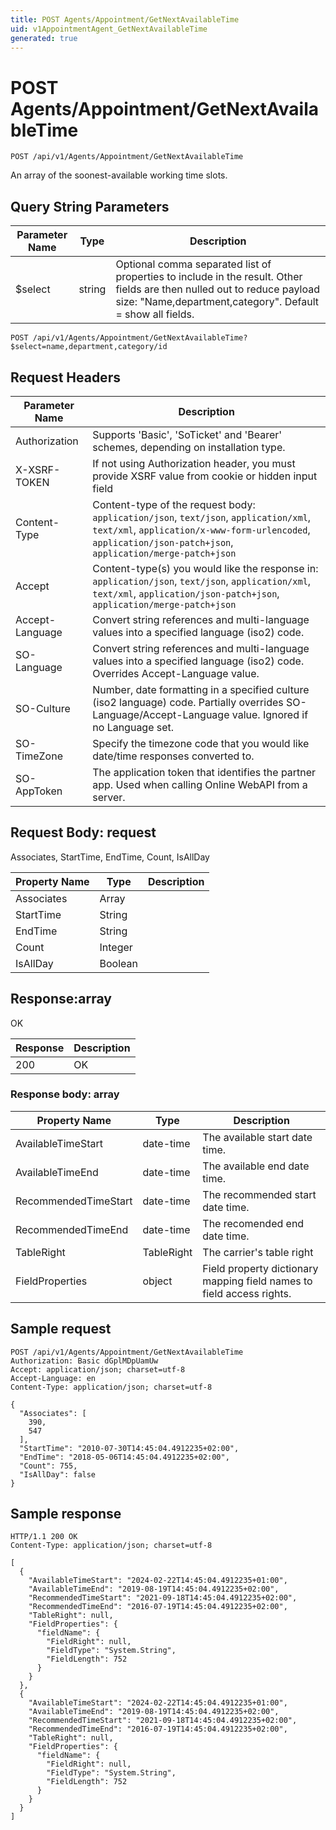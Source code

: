 ```yaml
---
title: POST Agents/Appointment/GetNextAvailableTime
uid: v1AppointmentAgent_GetNextAvailableTime
generated: true
---
```


# POST Agents/Appointment/GetNextAvailableTime

```http
POST /api/v1/Agents/Appointment/GetNextAvailableTime
```

An array of the soonest-available working time slots.







## Query String Parameters

| Parameter Name | Type |  Description |
|----------------|------|--------------|
| $select | string |  Optional comma separated list of properties to include in the result. Other fields are then nulled out to reduce payload size: "Name,department,category". Default = show all fields. |

```http
POST /api/v1/Agents/Appointment/GetNextAvailableTime?$select=name,department,category/id
```


## Request Headers

| Parameter Name | Description |
|----------------|-------------|
| Authorization  | Supports 'Basic', 'SoTicket' and 'Bearer' schemes, depending on installation type. |
| X-XSRF-TOKEN   | If not using Authorization header, you must provide XSRF value from cookie or hidden input field |
| Content-Type | Content-type of the request body: `application/json`, `text/json`, `application/xml`, `text/xml`, `application/x-www-form-urlencoded`, `application/json-patch+json`, `application/merge-patch+json` |
| Accept         | Content-type(s) you would like the response in: `application/json`, `text/json`, `application/xml`, `text/xml`, `application/json-patch+json`, `application/merge-patch+json` |
| Accept-Language | Convert string references and multi-language values into a specified language (iso2) code. |
| SO-Language | Convert string references and multi-language values into a specified language (iso2) code. Overrides Accept-Language value. |
| SO-Culture | Number, date formatting in a specified culture (iso2 language) code. Partially overrides SO-Language/Accept-Language value. Ignored if no Language set. |
| SO-TimeZone | Specify the timezone code that you would like date/time responses converted to. |
| SO-AppToken | The application token that identifies the partner app. Used when calling Online WebAPI from a server. |

## Request Body: request 

Associates, StartTime, EndTime, Count, IsAllDay 

| Property Name | Type |  Description |
|----------------|------|--------------|
| Associates | Array |  |
| StartTime | String |  |
| EndTime | String |  |
| Count | Integer |  |
| IsAllDay | Boolean |  |

## Response:array

OK

| Response | Description |
|----------------|-------------|
| 200 | OK |

### Response body: array

| Property Name | Type |  Description |
|----------------|------|--------------|
| AvailableTimeStart | date-time | The available start date time. |
| AvailableTimeEnd | date-time | The available end date time. |
| RecommendedTimeStart | date-time | The recommended start date time. |
| RecommendedTimeEnd | date-time | The recomended end date time. |
| TableRight | TableRight | The carrier's table right |
| FieldProperties | object | Field property dictionary mapping field names to field access rights. |

## Sample request

```http!
POST /api/v1/Agents/Appointment/GetNextAvailableTime
Authorization: Basic dGplMDpUamUw
Accept: application/json; charset=utf-8
Accept-Language: en
Content-Type: application/json; charset=utf-8

{
  "Associates": [
    390,
    547
  ],
  "StartTime": "2010-07-30T14:45:04.4912235+02:00",
  "EndTime": "2018-05-06T14:45:04.4912235+02:00",
  "Count": 755,
  "IsAllDay": false
}
```

## Sample response

```http_
HTTP/1.1 200 OK
Content-Type: application/json; charset=utf-8

[
  {
    "AvailableTimeStart": "2024-02-22T14:45:04.4912235+01:00",
    "AvailableTimeEnd": "2019-08-19T14:45:04.4912235+02:00",
    "RecommendedTimeStart": "2021-09-18T14:45:04.4912235+02:00",
    "RecommendedTimeEnd": "2016-07-19T14:45:04.4912235+02:00",
    "TableRight": null,
    "FieldProperties": {
      "fieldName": {
        "FieldRight": null,
        "FieldType": "System.String",
        "FieldLength": 752
      }
    }
  },
  {
    "AvailableTimeStart": "2024-02-22T14:45:04.4912235+01:00",
    "AvailableTimeEnd": "2019-08-19T14:45:04.4912235+02:00",
    "RecommendedTimeStart": "2021-09-18T14:45:04.4912235+02:00",
    "RecommendedTimeEnd": "2016-07-19T14:45:04.4912235+02:00",
    "TableRight": null,
    "FieldProperties": {
      "fieldName": {
        "FieldRight": null,
        "FieldType": "System.String",
        "FieldLength": 752
      }
    }
  }
]
```